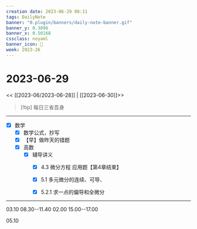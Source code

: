 ```yaml
---
creation date: 2023-06-29 08:11
tags: DailyNote
banner: "0.plugin/banners/daily-note-banner.gif"
banner_y: 0.3896
banner_x: 0.50168
cssclass: noyaml
banner_icon: 💌
week: 2023-26
---
```


# 2023-06-29

<< [[2023-06/2023-06-28]] | [[2023-06-30]]>>


> [!tip] 每日三省吾身
> 

---

- [x] 数学
	- [x] 数学公式，抄写
	- [x] 【早】做昨天的错题
	- [x] 高数
		- [x] 辅导讲义
			- [x] 4.3 微分方程 应用题【第4章结束】
			- [x] 5.1 多元微分的连续、可导、
			- [x] 5.2.1 求一点的偏导和全微分


---

03.10 08.30--11.40
02.00 15.00--17.00

05.10